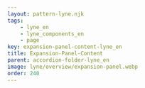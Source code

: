 ```yaml
---
layout: pattern-lyne.njk
tags: 
    - lyne_en
    - lyne_components_en
    - page
key: expansion-panel-content-lyne_en
title: Expansion-Panel-Content
parent: accordion-folder-lyne_en
image: lyne/overview/expansion-panel.webp
order: 240
---
```

